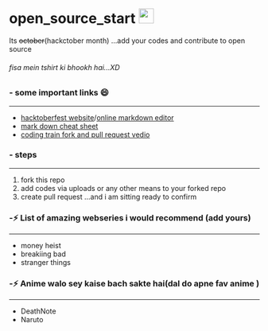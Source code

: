 # open_source_start <img src="https://media.giphy.com/media/dxn6fRlTIShoeBr69N/giphy.gif" width="30">
Its ~~october~~(hackctober month) ...add your codes and contribute to open source 

###### *fisa mein tshirt ki bhookh hai...XD*

### - some important links 😄
---
- [hacktoberfest website](https://hacktoberfest.digitalocean.com/)/[online markdown editor](https://dillinger.io/)
- [mark down cheat sheet](https://www.markdownguide.org/cheat-sheet/)
- [coding train fork and pull request vedio](https://www.youtube.com/watch?v=_NrSWLQsDL4&ab_channel=TheCodingTrain)


### - steps
---
1. fork this repo
2. add codes via uploads or any other means to your forked repo
3. create pull request ...and i am sitting ready to confirm

### -⚡ List of amazing webseries i would recommend (add yours)
---
- money heist
- breakiing bad
- stranger things

### -⚡ Anime walo sey kaise bach sakte hai(dal do apne fav anime )
---
- DeathNote
- Naruto



